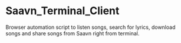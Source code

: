 # Saavn_Terminal_Client

Browser automation script to listen songs, search for lyrics, download songs and share songs from Saavn right from terminal.
